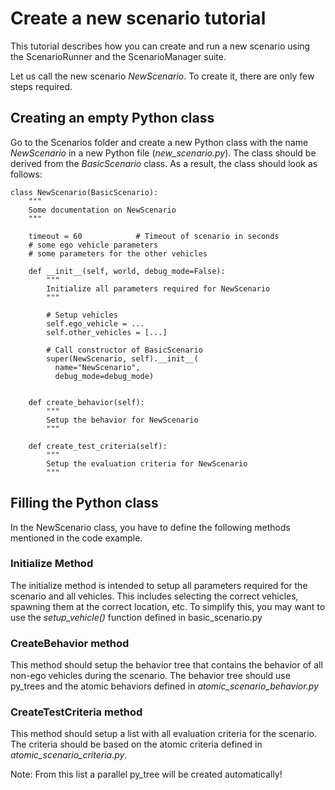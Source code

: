 # Create a new scenario tutorial

This tutorial describes how you can create and run a new scenario using the
ScenarioRunner and the ScenarioManager suite.

Let us call the new scenario _NewScenario_. To create it, there are only few
steps required.

## Creating an empty Python class
Go to the Scenarios folder and create a new Python class with the name
_NewScenario_ in a new Python file (_new_scenario.py_). The class should be
derived from the _BasicScenario_ class. As a result, the class should look as
follows:

   ```
   class NewScenario(BasicScenario):
       """
       Some documentation on NewScenario
       """

       timeout = 60            # Timeout of scenario in seconds
       # some ego vehicle parameters
       # some parameters for the other vehicles

       def __init__(self, world, debug_mode=False):
           """
           Initialize all parameters required for NewScenario
           """

           # Setup vehicles
           self.ego_vehicle = ...
           self.other_vehicles = [...]

           # Call constructor of BasicScenario
           super(NewScenario, self).__init__(
             name="NewScenario",
             debug_mode=debug_mode)


       def create_behavior(self):
           """
           Setup the behavior for NewScenario
           """

       def create_test_criteria(self):
           """
           Setup the evaluation criteria for NewScenario
           """
   ```

## Filling the Python class

In the NewScenario class, you have to define the following methods mentioned
in the code example.

### Initialize Method
The initialize method is intended to setup all parameters required
for the scenario and all vehicles. This includes selecting the correct vehicles,
spawning them at the correct location, etc. To simplify this, you may want to
use the _setup_vehicle()_ function defined in basic_scenario.py

### CreateBehavior method
This method should setup the behavior tree that contains the behavior of all
non-ego vehicles during the scenario. The behavior tree should use py_trees and
the atomic behaviors defined in _atomic_scenario_behavior.py_

### CreateTestCriteria method
This method should setup a list with all evaluation criteria for the scenario.
The criteria should be based on the atomic criteria defined in
_atomic_scenario_criteria.py_.

Note: From this list a parallel py_tree will be created automatically!
